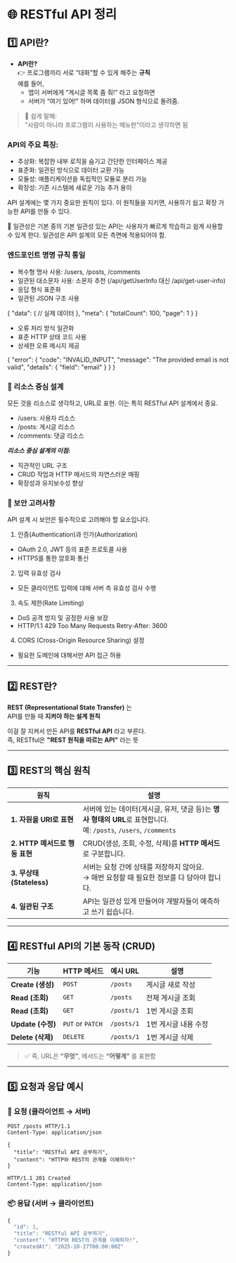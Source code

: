 # 🌐 RESTful API 정리 

## 1️⃣ API란?

- **API란?**  
  👉 프로그램끼리 서로 “대화”할 수 있게 해주는 **규칙**  
  예를 들어,  
  - 앱이 서버에게 “게시글 목록 좀 줘!” 라고 요청하면  
  - 서버가 “여기 있어!” 하며 데이터를 JSON 형식으로 돌려줌.

> 🔹 쉽게 말해:  
> "사람이 아니라 프로그램이 사용하는 메뉴판"이라고 생각하면 됨

### API의 주요 특징:

- 추상화: 복잡한 내부 로직을 숨기고 간단한 인터페이스 제공
- 표준화: 일관된 방식으로 데이터 교환 가능
- 모듈성: 애플리케이션을 독립적인 모듈로 분리 가능
- 확장성: 기존 시스템에 새로운 기능 추가 용이

API 설계에는 몇 가지 중요한 원칙이 있다. 이 원칙들을 지키면, 사용하기 쉽고 확장 가능한 API를 만들 수 있다. 

🧱 일관성은 기본 중의 기본
일관성 있는 API는 사용자가 빠르게 학습하고 쉽게 사용할 수 있게 한다. 일관성은 API 설계의 모든 측면에 적용되어야 함.

### 엔드포인트 명명 규칙 통일
- 복수형 명사 사용: /users, /posts, /comments
- 일관된 대소문자 사용: 소문자 추천 (/api/getUserInfo 대신 /api/get-user-info)
- 응답 형식 표준화
- 일관된 JSON 구조 사용
  
{ "data": { // 실제 데이터 }, "meta": { "totalCount": 100, "page": 1 } }
- 오류 처리 방식 일관화
- 표준 HTTP 상태 코드 사용
- 상세한 오류 메시지 제공

{ "error": { "code": "INVALID_INPUT", "message": "The provided email is not valid", "details": { "field": "email" } } }


### 🎯 리소스 중심 설계
모든 것을 리소스로 생각하고, URL로 표현. 이는 특히 RESTful API 설계에서 중요.

- /users: 사용자 리소스
- /posts: 게시글 리소스
- /comments: 댓글 리소스

***리소스 중심 설계의 이점:***

- 직관적인 URL 구조
- CRUD 작업과 HTTP 메서드의 자연스러운 매핑
- 확장성과 유지보수성 향상

### 🔐 보안 고려사항
API 설계 시 보안은 필수적으로 고려해야 할 요소입니다.

1. 인증(Authentication)과 인가(Authorization)
- OAuth 2.0, JWT 등의 표준 프로토콜 사용
- HTTPS를 통한 암호화 통신
2. 입력 유효성 검사
- 모든 클라이언트 입력에 대해 서버 측 유효성 검사 수행
3. 속도 제한(Rate Limiting)
- DoS 공격 방지 및 공정한 사용 보장
- HTTP/1.1 429 Too Many Requests Retry-After: 3600
4. CORS (Cross-Origin Resource Sharing) 설정
- 필요한 도메인에 대해서만 API 접근 허용


---

## 2️⃣ REST란?

**REST (Representational State Transfer)** 는  
API를 만들 때 **지켜야 하는 설계 원칙**

이걸 잘 지켜서 만든 API를 **RESTful API** 라고 부른다.  
즉, RESTful은 **"REST 원칙을 따르는 API"** 라는 뜻

---

## 3️⃣ REST의 핵심 원칙

| 원칙 | 설명 |
|------|------|
| **1. 자원을 URI로 표현** | 서버에 있는 데이터(게시글, 유저, 댓글 등)는 **명사 형태의 URL**로 표현합니다. <br>예: `/posts`, `/users`, `/comments` |
| **2. HTTP 메서드로 행동 표현** | CRUD(생성, 조회, 수정, 삭제)를 **HTTP 메서드**로 구분합니다. |
| **3. 무상태(Stateless)** | 서버는 요청 간에 상태를 저장하지 않아요. <br>→ 매번 요청할 때 필요한 정보를 다 담아야 합니다. |
| **4. 일관된 구조** | API는 일관성 있게 만들어야 개발자들이 예측하고 쓰기 쉽습니다. |

---

## 4️⃣ RESTful API의 기본 동작 (CRUD)

| 기능 | HTTP 메서드 | 예시 URL | 설명 |
|------|--------------|-----------|------|
| **Create (생성)** | `POST` | `/posts` | 게시글 새로 작성 |
| **Read (조회)** | `GET` | `/posts` | 전체 게시글 조회 |
| **Read (조회)** | `GET` | `/posts/1` | 1번 게시글 조회 |
| **Update (수정)** | `PUT` or `PATCH` | `/posts/1` | 1번 게시글 내용 수정 |
| **Delete (삭제)** | `DELETE` | `/posts/1` | 1번 게시글 삭제 |

> ✅ 즉, URL은 **“무엇”**, 메서드는 **“어떻게”** 를 표현함

---

## 5️⃣ 요청과 응답 예시

### 📨 요청 (클라이언트 → 서버)
```http
POST /posts HTTP/1.1
Content-Type: application/json

{
  "title": "RESTful API 공부하기",
  "content": "HTTP와 REST의 관계를 이해하자!"
}

HTTP/1.1 201 Created
Content-Type: application/json
```

### 📦 응답 (서버 → 클라이언트)
```js
{
  "id": 1,
  "title": "RESTful API 공부하기",
  "content": "HTTP와 REST의 관계를 이해하자!",
  "createdAt": "2025-10-27T08:00:00Z"
}
```

